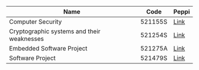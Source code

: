 
| Name            |  Code                          | Peppi |
| -------------------- | --------------------------------- |-------|
| Computer Security               | 521155S | [Link](https://opas.peppi.oulu.fi/en/course/521155S/7558?period=2022-2023)|
| Cryptographic systems and their weaknesses | 521254S | [Link](https://opas.peppi.oulu.fi/en/course/521254S/16803?period=2022-2023)|
| Embedded Software Project| 521275A | [Link](https://opas.peppi.oulu.fi/en/course/521275A/2573?period=2022-2023) |
| Software Project | 521479S | [Link](https://opas.peppi.oulu.fi/en/course/521479S/732?period=2022-2023) |